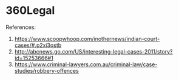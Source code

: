 # 360Legal

References:

1. https://www.scoopwhoop.com/inothernews/indian-court-cases/#.p2xi3qstb
2. http://abcnews.go.com/US/interesting-legal-cases-2011/story?id=15253666#1
3. https://www.criminal-lawyers.com.au/criminal-law/case-studies/robbery-offences